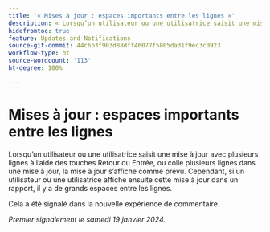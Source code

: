 ```yaml
---
title: '« Mises à jour : espaces importants entre les lignes »'
description: « Lorsqu’un utilisateur ou une utilisatrice saisit une mise à jour avec plusieurs lignes à l’aide des touches Retour ou Entrée, ou colle plusieurs lignes dans une mise à jour, la mise à jour s’affiche comme prévu. Cependant, si un utilisateur ou une utilisatrice affiche ensuite cette mise à jour dans un rapport, il y a de grands espaces entre les lignes. »
hidefromtoc: true
feature: Updates and Notifications
source-git-commit: 44c6b3f903d88dff46077f5805da31f9ec3c0923
workflow-type: ht
source-wordcount: '113'
ht-degree: 100%

---
```



# Mises à jour : espaces importants entre les lignes

Lorsqu’un utilisateur ou une utilisatrice saisit une mise à jour avec plusieurs lignes à l’aide des touches Retour ou Entrée, ou colle plusieurs lignes dans une mise à jour, la mise à jour s’affiche comme prévu. Cependant, si un utilisateur ou une utilisatrice affiche ensuite cette mise à jour dans un rapport, il y a de grands espaces entre les lignes.

Cela a été signalé dans la nouvelle expérience de commentaire.

_Premier signalement le samedi 19 janvier 2024._
